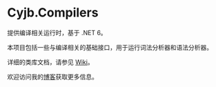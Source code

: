 Cyjb.Compilers
====

提供编译相关运行时，基于 .NET 6。

本项目包括一些与编译相关的基础接口，用于运行词法分析器和语法分析器。

详细的类库文档，请参见 [Wiki](https://github.com/CYJB/Cyjb.Compilers/wiki)。

欢迎访问我的[博客](http://www.cnblogs.com/cyjb/)获取更多信息。


